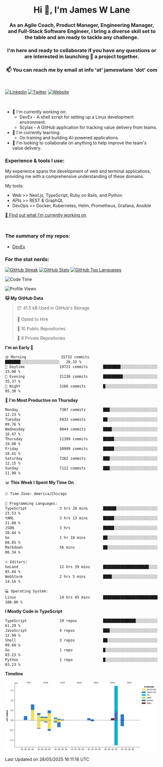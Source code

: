 <h1 align="center">Hi 👋, I'm James W Lane</h1>
<h3 align="center">As an Agile Coach, Product Manager, Engineering Manager, and Full-Stack Software Engineer, I bring a diverse skill set to the table and am ready to tackle any challenge.</h3>
<h3 align="center">I'm here and ready to collaborate if you have any questions or are interested in launching 🚀 a project together.</h3>

<div style="margin-top: 16px;" />

<h3 align="center">📫 You can reach me by email at info 'at' jameswlane 'dot' com</h3>

<div style="margin-top: 48px;" />

[![Linkedin](https://img.shields.io/badge/LinkedIn-0077B5?style=for-the-badge&logo=linkedin&logoColor=white)](https://www.linkedin.com/in/jameswlane/)
[![Twitter](https://img.shields.io/badge/Twitter-1DA1F2?style=for-the-badge&logo=twitter&logoColor=white)](https://x.com/jameswlane)
[![Website](https://img.shields.io/website?down_color=red&down_message=offline&style=for-the-badge&up_color=green&up_message=up&url=https%3A%2F%2Fwww.jameswlane.com)](https://www.jameswlane.com)

<div style="margin-top: 48px;" />

- 🔭 I'm currently working on:
  - DevEx - A shell script for setting up a Linux development environment.
  - Scylax - A GitHub application for tracking value delivery from teams.
- 🌱 I'm currently learning:
  - On training and building AI-powered applications.
- 👯 I'm looking to collaborate on anything to help improve the team's value delivery.

### Experience & tools I use:

My experience spans the development of web and terminal applications, providing me with a comprehensive understanding of these domains.

My tools:
- Web >> Next.js, TypeScript, Ruby on Rails, and Python
- APIs >> REST & GraphQL
- DevOps >> Docker, Kubernetes, Helm, Prometheus, Grafana, Ansible

[🔭 Find out what I’m currently working on](https://www.jameswlane.com/now)  

<div style="margin-top: 50px;"/>

### The summary of my repos:
- [DevEx](https://github.com/jameswlane/devex)  

### For the stat nerds:
[![GitHub Streak](https://github-readme-streak-stats.herokuapp.com?user=jameswlane&theme=tokyonight)](https://git.io/streak-stats)
[![GitHub Stats](https://github-readme-stats.vercel.app/api?username=jameswlane&show_icons=true&theme=tokyonight)](https://github-readme-stats.vercel.app)
[![GitHub Top Languages](https://github-readme-stats.vercel.app/api/top-langs?username=jameswlane&show_icons=true&locale=en&layout=compact&theme=tokyonight)](https://github-readme-stats.vercel.app)

<!--START_SECTION:waka-->
![Code Time](http://img.shields.io/badge/Code%20Time-540%20hrs%2012%20mins-blue)

![Profile Views](http://img.shields.io/badge/Profile%20Views-0-blue)

**🐱 My GitHub Data** 

> 📦 41.5 kB Used in GitHub's Storage 
 > 
> 💼 Opted to Hire
 > 
> 📜 10 Public Repositories 
 > 
> 🔑 6 Private Repositories 
 > 
**I'm an Early 🐤** 

```text
🌞 Morning                15733 commits       ███████░░░░░░░░░░░░░░░░░░   26.33 % 
🌆 Daytime                19721 commits       ████████░░░░░░░░░░░░░░░░░   33.00 % 
🌃 Evening                21136 commits       █████████░░░░░░░░░░░░░░░░   35.37 % 
🌙 Night                  3166 commits        █░░░░░░░░░░░░░░░░░░░░░░░░   05.30 % 
```
📅 **I'm Most Productive on Thursday** 

```text
Monday                   7307 commits        ███░░░░░░░░░░░░░░░░░░░░░░   12.23 % 
Tuesday                  5833 commits        ██░░░░░░░░░░░░░░░░░░░░░░░   09.76 % 
Wednesday                9844 commits        ████░░░░░░░░░░░░░░░░░░░░░   16.47 % 
Thursday                 11399 commits       █████░░░░░░░░░░░░░░░░░░░░   19.08 % 
Friday                   10999 commits       █████░░░░░░░░░░░░░░░░░░░░   18.41 % 
Saturday                 7262 commits        ███░░░░░░░░░░░░░░░░░░░░░░   12.15 % 
Sunday                   7112 commits        ███░░░░░░░░░░░░░░░░░░░░░░   11.90 % 
```


📊 **This Week I Spent My Time On** 

```text
🕑︎ Time Zone: America/Chicago

💬 Programming Languages: 
TypeScript               3 hrs 28 mins       ██████░░░░░░░░░░░░░░░░░░░   23.53 % 
YAML                     3 hrs 13 mins       █████░░░░░░░░░░░░░░░░░░░░   21.88 % 
JSON                     3 hrs               █████░░░░░░░░░░░░░░░░░░░░   20.44 % 
Go                       1 hr 18 mins        ██░░░░░░░░░░░░░░░░░░░░░░░   08.85 % 
Markdown                 56 mins             ██░░░░░░░░░░░░░░░░░░░░░░░   06.34 % 

🔥 Editors: 
GoLand                   12 hrs 39 mins      █████████████████████░░░░   85.84 % 
WebStorm                 2 hrs 5 mins        ████░░░░░░░░░░░░░░░░░░░░░   14.16 % 

💻 Operating System: 
Linux                    14 hrs 45 mins      █████████████████████████   100.00 % 
```

**I Mostly Code in TypeScript** 

```text
TypeScript               19 repos            ███████████████░░░░░░░░░░   61.29 % 
JavaScript               4 repos             ███░░░░░░░░░░░░░░░░░░░░░░   12.90 % 
Shell                    3 repos             ██░░░░░░░░░░░░░░░░░░░░░░░   09.68 % 
Go                       1 repo              █░░░░░░░░░░░░░░░░░░░░░░░░   03.23 % 
Python                   1 repo              █░░░░░░░░░░░░░░░░░░░░░░░░   03.23 % 
```



**Timeline**

![Lines of Code chart](https://raw.githubusercontent.com/jameswlane/jameswlane/main/assets/bar_graph.png)


 Last Updated on 28/05/2025 16:11:16 UTC
<!--END_SECTION:waka-->
